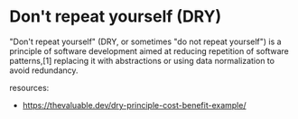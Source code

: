 # Don't repeat yourself (DRY)
"Don't repeat yourself" (DRY, or sometimes "do not repeat yourself") is a principle of software development aimed at reducing repetition of software patterns,[1] replacing it with abstractions or using data normalization to avoid redundancy.

resources: 
- https://thevaluable.dev/dry-principle-cost-benefit-example/

